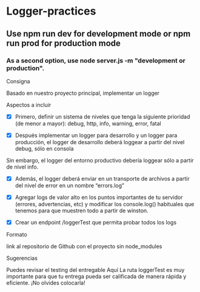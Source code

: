 # Logger-practices

## Use npm run dev for development mode or  npm run prod for production mode
### As a second option, use node server.js -m "development or production".

Consigna

Basado en nuestro proyecto principal, implementar un logger

Aspectos a incluir

-[X] Primero, definir un sistema de niveles que tenga la siguiente prioridad (de menor a mayor):
debug, http, info, warning, error, fatal
-[X] Después implementar un logger para desarrollo y un logger para producción, el logger de desarrollo deberá loggear a partir del nivel debug, sólo en consola


Sin embargo, el logger del entorno productivo debería loggear sólo a partir de nivel info.
- [X] Además, el logger deberá enviar en un transporte de archivos a partir del nivel de error en un nombre “errors.log”
- [X] Agregar logs de valor alto en los puntos importantes de tu servidor (errores, advertencias, etc) y modificar los console.log() habituales que tenemos para que muestren todo a partir de winston.
- [X] Crear un endpoint /loggerTest que permita probar todos los logs


Formato

link al repositorio de Github con el proyecto sin node_modules

Sugerencias


Puedes revisar el testing del entregable Aquí
La ruta loggerTest es muy importante para que tu entrega pueda ser calificada de manera rápida y eficiente. ¡No olvides colocarla!

